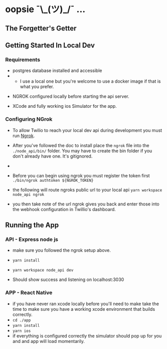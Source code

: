 # oopsie ¯\\\_(ツ)\_/¯ ...

## The Forgetter's Getter

<!-- Use doctoc -->
<!-- This is the first impression of your code, so this file should be prestine -->
<!-- When I saved this file originally, it automatically added whitespace. Make sure your config is set up correctly for this -->

## Getting Started In Local Dev

### Requirements

<!-- For these requirements, add links and clearer steps -->

- postgres database installed and accessible
- - I use a local one but you're welcome to use a docker image if that is what you prefer.

<!-- ngrok is all lowercase -->

- NGROK configured locally before starting the api server.

- XCode and fully working ios Simulator for the app.

### Configuring NGrok

- To allow Twilio to reach your local dev api during development you must run [Ngrok](https://dashboard.ngrok.com/get-started/setup).

<!-- I don't think you have to do if installed correctly. `ngrok` will be a global command -->

- After you've followed the doc to install place the `ngrok` file into the `./node_api/bin/` folder. You may have to create the bin folder if you don't already have one. It's gitignored.
-
- Before you can begin using ngrok you must register the token first
  `./bin/ngrok authtoken ${NGROK_TOKEN}`

- the following will route ngroks public url to your local api
  `yarn workspace node_api ngrok`

- you then take note of the url ngrok gives you back and enter those into the webhook configuration in Twillio's dashboard.

## Running the App

### API - Express node js

- make sure you followed the ngrok setup above.

- `yarn install`

- `yarn workspace node_api dev`

- Should show success and listening on localhost:3030

### APP - React Native

- if you have never ran xcode locally before you'll need to make take the time to make sure you have a working xcode environment that builds correctly.
- `cd ./app`
- `yarn install`
- `yarn ios`
- if everything is configured correctly the simulator should pop up for you and and app will load momentarily.

<!-- Feedback for package.json -->
<!-- Put the shared packages and commands into `./package.json` -->
<!-- rimraf doesn't look to be used anywhere -->
<!-- Alphabetical order would help. This does not apply to `pre:` and `post:` calls -->
